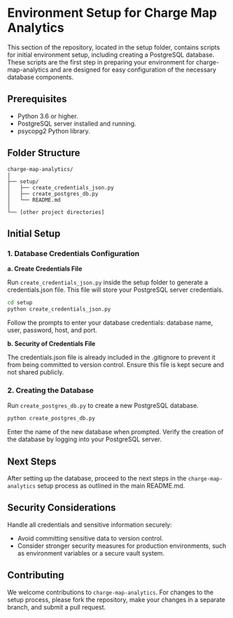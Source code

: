 # Environment Setup for Charge Map Analytics

This section of the repository, located in the setup folder, contains scripts for initial environment setup, including creating a PostgreSQL database. These scripts are the first step in preparing your environment for charge-map-analytics and are designed for easy configuration of the necessary database components.

## Prerequisites

- Python 3.6 or higher.
- PostgreSQL server installed and running.
- psycopg2 Python library.

## Folder Structure
```
charge-map-analytics/
│
├── setup/
│   ├── create_credentials_json.py
│   ├── create_postgres_db.py
│   └── README.md
│
└── [other project directories]
```

## Initial Setup

### 1. Database Credentials Configuration

**a. Create Credentials File**

Run `create_credentials_json.py` inside the setup folder to generate a credentials.json file. This file will store your PostgreSQL server credentials.

```bash
cd setup
python create_credentials_json.py
```

Follow the prompts to enter your database credentials: database name, user, password, host, and port.

**b. Security of Credentials File**

The credentials.json file is already included in the .gitignore to prevent it from being committed to version control. Ensure this file is kept secure and not shared publicly.

### 2. Creating the Database

Run `create_postgres_db.py` to create a new PostgreSQL database.

```bash
python create_postgres_db.py
```

Enter the name of the new database when prompted. Verify the creation of the database by logging into your PostgreSQL server.

## Next Steps

After setting up the database, proceed to the next steps in the `charge-map-analytics` setup process as outlined in the main README.md.

## Security Considerations

Handle all credentials and sensitive information securely:

- Avoid committing sensitive data to version control.
- Consider stronger security measures for production environments, such as environment variables or a secure vault system.

## Contributing

We welcome contributions to `charge-map-analytics`. For changes to the setup process, please fork the repository, make your changes in a separate branch, and submit a pull request.